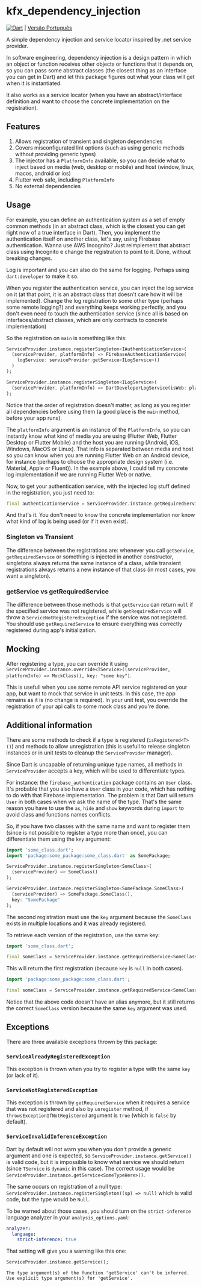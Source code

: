 # kfx_dependency_injection

[![Dart](https://github.com/JCKodel/kfx_dependency_injection/actions/workflows/dart.yml/badge.svg)](https://github.com/JCKodel/kfx_dependency_injection/actions/workflows/dart.yml) | [Versão Português](README.pt.md)

A simple dependency injection and service locator inspired by .net service provider.

In software engineering, dependency injection is a design pattern in which an object or function receives other objects or functions that it depends on, so you can pass
some abstract classes (the closest thing as an interface you can get in Dart) and let this package figures out what your class will get when it is instantiated.

It also works as a service locator (when you have an abstract/interface definition and want to choose the concrete implementation on the registration).

## Features

1) Allows registration of transient and singleton dependencies
2) Covers misconfigurated lint options (such as using generic methods without providing generic types)
3) The injector has a `PlatformInfo` available, so you can decide what to inject based on media (web, desktop or mobile) and host (window, linux, macos, android or ios)
4) Flutter web safe, including `PlatformInfo`
5) No external dependencies

## Usage

For example, you can define an authentication system as a set of empty common methods (in an abstract class, which is the closest you can get right now of a true
interface in Dart). Then, you implement the authentication itself on another class, let's say, using Firebase authentication. Wanna use AWS Incognito? Just reimplement
that abstract class using Incognito e change the registration to point to it. Done, without breaking changes.

Log is important and you can also do the same for logging. Perhaps using `dart:developer` to make it so.

When you register the authentication service, you can inject the log service on it (at that point, it is an abstract class that doesn't care how it will be implemented).
Change the log registration to some other type (perhaps some remote logging?) and everything keeps working perfectly, and you don't even need to touch the authentication
service (since all is based on interfaces/abstract classes, which are only contracts to concrete implementation)

So the registration on `main` is something like this:

```dart
ServiceProvider.instance.registerSingleton<IAuthenticationService>(
  (serviceProvider, platformInfo) => FirebaseAuthenticationService(
    logService: serviceProvider.getService<ILogService>()
  )
);

ServiceProvider.instance.registerSingleton<ILogService>(
  (serviceProvider, platformInfo) => DartDeveloperLogService(isWeb: platformInfo.platformMedia == PlatformMedia.web)
);
```

Notice that the order of registration doesn't matter, as long as you register all dependencies before using them (a good place is the `main` method, before your app runs).

The `platformInfo` argument is an instance of the `PlatformInfo`, so you can instantly know what kind of media you are using (Flutter Web, Flutter Desktop or Flutter Mobile)
and the host you are running (Android, iOS, Windows, MacOS or Linux). That info is separated between media and host so you can know when you are running Flutter Web on an
Android device, for instance (perhaps to choose the appropriate design system (i.e. Material, Apple or Fluent)). In the example above, I could tell my concrete log implementation if we are running Flutter Web or native.

Now, to get your authentication service, with the injected log stuff defined in the registration, you just need to:

```dart
final authenticationService = ServiceProvider.instance.getRequiredService<IAuthenticationService>();
```

And that's it. You don't need to know the concrete implementation nor know what kind of log is being used (or if it even exist).

### Singleton vs Transient

The difference between the registrations are: whenever you call `getService`, `getRequiredService` or something is injected in another constructor, singletons always
returns the same instance of a class, while transient registrations always returns a new instance of that class (in most cases, you want a singleton).

### getService vs getRequiredService

The difference between those methods is that `getService` can return `null` if the specified service was not registered, while `getRequiredService` will throw a
`ServiceNotRegisteredException` if the service was not registered. You should use `getRequiredService` to ensure everything was correctly registered during app's initialization.

## Mocking

After registering a type, you can override it using `ServiceProvider.instance.override<TService>((serviceProvider, platformInfo) => MockClass(), key: "some key")`.

This is usefull when you use some remote API service registered on your app, but want to mock that service in unit tests. In this case, the app remains as it is (no change
is required). In your unit test, you override the registration of your api calls to some mock class and you're done.

## Additional information

There are some methods to check if a type is registered (`isRegistered<T>()`) and methods to allow unregistration (this is usefull to release singleton instances or
in unit tests to cleanup the `ServiceProvider` manager).

Since Dart is uncapable of returning unique type names, all methods in `ServiceProvider` accepts a key, which will be used to differentiate types.

For instance: the `firebase_authentication` package contains an `User` class. It's probable that you also have a `User` class in your code, which has nothing to do
with that Firebase implementation. The problem is that Dart will return `User` in both cases when we ask the name of the type. That's the same reason you have to use
the `as`, `hide` and `show` keywords during `import` to avoid class and functions names conflicts.

So, if you have two classes with the same name and want to register them (since is not possible to register a type more than once), you can differentiate them using
the `key` argument:

```dart
import 'some_class.dart';
import 'package:some_package:some_class.dart' as SomePackage;

ServiceProvider.instance.registerSingleton<SomeClass>(
  (serviceProvider) => SomeClass()
);

ServiceProvider.instance.registerSingleton<SomePackage.SomeClass>(
  (serviceProvider) => SomePackage.SomeClass(),
  key: "SomePackage"
);
```

The second registration must use the `key` argument because the `SomeClass` exists in multiple locations and it was already registered.

To retrieve each version of the registration, use the same key:

```dart
import 'some_class.dart';

final someClass = ServiceProvider.instance.getRequiredService<SomeClass>();
```

This will return the first registration (because `key` is `null` in both cases).

```dart
import 'package:some_package:some_class.dart';

final someClass = ServiceProvider.instance.getRequiredService<SomeClass>(key: "SomePackage");
```

Notice that the above code doesn't have an alias anymore, but it still returns the correct `SomeClass` version because the same `key` argument was used.

## Exceptions

There are three available exceptions thrown by this package:

### `ServiceAlreadyRegisteredException`

This exception is thrown when you try to register a type with the same `key` (or lack of it).

### `ServiceNotRegisteredException`

This exception is thrown by `getRequiredService` when it requires a service that was not registered and also by `unregister` method, if `throwsExceptionIfNotRegistered`
argument is `true` (which is `false` by default).

### `ServiceInvalidInferenceException`

Dart by default will not warn you when you don't provide a generic argument and one is expected, so `ServiceProvider.instance.getService()` is valid code,
but it is impossible to know what service we should return (since `TService` is `dynamic` in this case). The correct usage would be
`ServiceProvider.instance.getService<SomeTypeHere>()`.

The same occurs on registration of a null type: `ServiceProvider.instance.registerSingleton((sp) => null)` which is valid code, but the type would be `Null`.

To be warned about those cases, you should turn on the `strict-inference` language analyzer in your `analysis_options.yaml`:

```yaml
analyzer:
  language:
    strict-inference: true
```

That setting will give you a warning like this one:

```dart
ServiceProvider.instance.getService();
```

```text
The type argument(s) of the function 'getService' can't be inferred. 
Use explicit type argument(s) for 'getService'.
```
